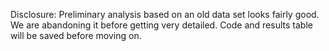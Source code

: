 Disclosure: Preliminary analysis based on an old data set looks fairly good. We are abandoning it before getting very detailed. Code and results table will be saved before moving on.

